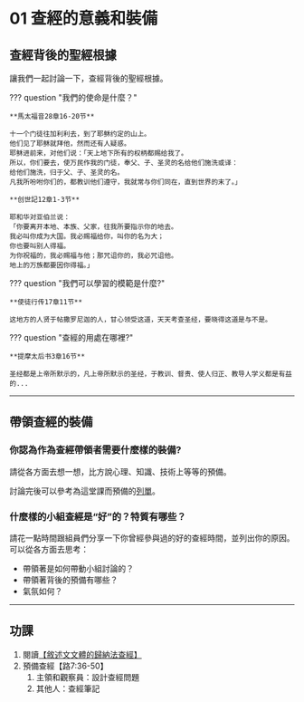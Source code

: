 # 01 查經的意義和裝備

## 查經背後的聖經根據

讓我們一起討論一下，查經背後的聖經根據。

??? question "我們的使命是什麼？"

    **馬太福音28章16-20节**

    十一个门徒往加利利去，到了耶稣约定的山上。
    他们见了耶稣就拜他，然而还有人疑惑。
    耶稣进前来，对他们说：「天上地下所有的权柄都赐给我了。
    所以，你们要去，使万民作我的门徒，奉父、子、圣灵的名给他们施洗或译：
    给他们施洗，归于父、子、圣灵的名。
    凡我所吩咐你们的，都教训他们遵守，我就常与你们同在，直到世界的末了。」

    **创世記12章1-3节**

    耶和华对亚伯兰说：
    「你要离开本地、本族、父家，往我所要指示你的地去。
    我必叫你成为大国。我必赐福给你，叫你的名为大；
    你也要叫别人得福。
    为你祝福的，我必赐福与他；那咒诅你的，我必咒诅他。
    地上的万族都要因你得福。」

??? question "我們可以學習的模範是什麼?"

    **使徒行传17章11节**

    这地方的人贤于帖撒罗尼迦的人，甘心领受这道，天天考查圣经，要晓得这道是与不是。

??? question "查經的用處在哪裡?"

    **提摩太后书3章16节**

    圣经都是上帝所默示的，凡上帝所默示的圣经，于教训、督责、使人归正、教导人学义都是有益的...

-----

## 帶領查經的裝備

### 你認為作為查經帶領者需要什麼樣的裝備?

請從各方面去想一想，比方說心理、知識、技術上等等的預備。

討論完後可以參考為這堂課而預備的[列單](./resources/preparation.md)。

### 什麼樣的小組查經是“好”的？特質有哪些？

請花一點時間跟組員們分享一下你曾經參與過的好的查經時間，並列出你的原因。可以從各方面去思考：

- 帶領著是如何帶動小組討論的？
- 帶領著背後的預備有哪些？
- 氣氛如何？

-----

## 功課

1. 閱讀[【敘述⽂文體的歸納法查經】](./resources/narrative-notes.md)
1. 預備查經【路7:36-50】
    1. 主領和觀察員：設計查經問題
    1. 其他人：查經筆記
